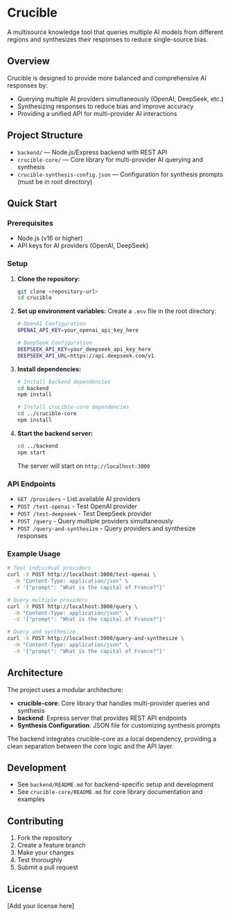 # Crucible

A multisource knowledge tool that queries multiple AI models from different regions and synthesizes their responses to reduce single-source bias.

## Overview

Crucible is designed to provide more balanced and comprehensive AI responses by:
- Querying multiple AI providers simultaneously (OpenAI, DeepSeek, etc.)
- Synthesizing responses to reduce bias and improve accuracy
- Providing a unified API for multi-provider AI interactions

## Project Structure

- `backend/` — Node.js/Express backend with REST API
- `crucible-core/` — Core library for multi-provider AI querying and synthesis
- `crucible-synthesis-config.json` — Configuration for synthesis prompts (must be in root directory)

## Quick Start

### Prerequisites

- Node.js (v16 or higher)
- API keys for AI providers (OpenAI, DeepSeek)

### Setup

1. **Clone the repository:**
   ```bash
   git clone <repository-url>
   cd crucible
   ```

2. **Set up environment variables:**
   Create a `.env` file in the root directory:
   ```bash
   # OpenAI Configuration
   OPENAI_API_KEY=your_openai_api_key_here
   
   # DeepSeek Configuration
   DEEPSEEK_API_KEY=your_deepseek_api_key_here
   DEEPSEEK_API_URL=https://api.deepseek.com/v1
   ```

3. **Install dependencies:**
   ```bash
   # Install backend dependencies
   cd backend
   npm install
   
   # Install crucible-core dependencies
   cd ../crucible-core
   npm install
   ```

4. **Start the backend server:**
   ```bash
   cd ../backend
   npm start
   ```

   The server will start on `http://localhost:3000`

### API Endpoints

- `GET /providers` - List available AI providers
- `POST /test-openai` - Test OpenAI provider
- `POST /test-deepseek` - Test DeepSeek provider
- `POST /query` - Query multiple providers simultaneously
- `POST /query-and-synthesize` - Query providers and synthesize responses

### Example Usage

```bash
# Test individual providers
curl -X POST http://localhost:3000/test-openai \
  -H "Content-Type: application/json" \
  -d '{"prompt": "What is the capital of France?"}'

# Query multiple providers
curl -X POST http://localhost:3000/query \
  -H "Content-Type: application/json" \
  -d '{"prompt": "What is the capital of France?"}'

# Query and synthesize
curl -X POST http://localhost:3000/query-and-synthesize \
  -H "Content-Type: application/json" \
  -d '{"prompt": "What is the capital of France?"}'
```

## Architecture

The project uses a modular architecture:

- **crucible-core**: Core library that handles multi-provider queries and synthesis
- **backend**: Express server that provides REST API endpoints
- **Synthesis Configuration**: JSON file for customizing synthesis prompts

The backend integrates crucible-core as a local dependency, providing a clean separation between the core logic and the API layer.

## Development

- See `backend/README.md` for backend-specific setup and development
- See `crucible-core/README.md` for core library documentation and examples

## Contributing

1. Fork the repository
2. Create a feature branch
3. Make your changes
4. Test thoroughly
5. Submit a pull request

## License

[Add your license here] 